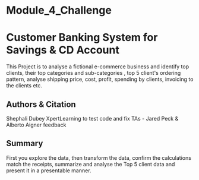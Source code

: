 # Module_4_Challenge
# Customer Banking System for Savings & CD Account

This Project is to analyse a fictional e-commerce business and identify top clients, their top categories and sub-categories , top 5 client's ordering pattern, analyse shipping price, cost, profit, spending by clients, invoicing to the clients etc.

## Authors & Citation
Shephali Dubey
XpertLearning to test code and fix
TAs - Jared Peck & Alberto Aigner feedback

## Summary
First you explore the data, then transform the data, confirm the calculations match the receipts, summarize and analyse the Top 5 client data and present it in a presentable manner.
